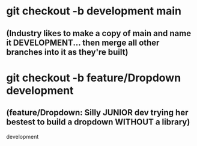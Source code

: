 # git checkout -b development main

## (Industry likes to make a copy of main and name it DEVELOPMENT... then merge all other branches into it as they're built)

# git checkout -b feature/Dropdown development

## (feature/Dropdown: Silly JUNIOR dev trying her bestest to build a dropdown WITHOUT a library)
development
